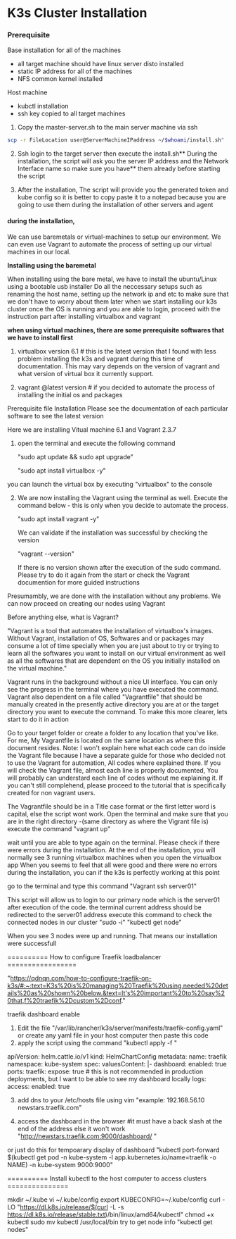 K3s Cluster Installation
==================== 


### Prerequisite
  Base installation for all of the machines
 - all target machine should have linux server disto installed
 - static IP address for all of the machines
 - NFS common kernel installed 
  
  Host machine
  - kubctl installation
  - ssh key copied to all target machines


1. Copy the master-server.sh to the main server machine via ssh

```sh
scp -r FileLocation user@ServerMachineIPaddress ~/$whoami/install.sh"
```

2. Ssh login to the target server then execute the install.sh**
During the installation, the script will ask you the server IP address and the Network Interface name so make sure you have**
them already before starting the script

3. After the installation, The script will provide you the generated token and kube config so it is better to copy paste it to a notepad because you are going to use them during the installation of other servers and agent


#### during the installation,

We can use baremetals or virtual-machines to setup our environment. We can even use Vagrant to automate the process of setting up our virtual machines in our local.

**Installing using the baremetal**

 When installing using the bare metal, we have to install the ubuntu/Linux using a bootable usb installer
 Do all the neccessary setups such as renaming the host name, setting up the network ip and etc to make sure that we don't have to worry about them later when we start installing our k3s cluster
 once the OS is running and you are able to login, proceed with the instruction part after installing virtualbox and vagrant


**when using virtual machines, there are some prerequisite softwares that we have to install first**

1. virtualbox version 6.1 # this is the latest version that I found with less problem installing 
    the k3s and vagrant during this time of documentation. 
    This may vary depends on the version of vagrant and what version of virtual box it currently support. 

2. vagrant @latest version # if you decided to automate the process of installing the initial os and packages


Prerequisite file Installation
Please see the documentation of each particular software to see the latest version 

Here we are installing Vitual machine 6.1 and Vagrant 2.3.7

1. open the terminal and execute the following command
 
    "sudo apt update && sudo apt upgrade"

    "sudo apt install virtualbox -y"

  you can launch the virtual box by executing "virtualbox" to the console

2. We are now installing the Vagrant using the terminal as well. Execute the command below - this is only when you decide to automate the process.

    "sudo apt install vagrant -y"

    We can validate if the installation was successful by checking the version

    "vagrant --version"

    If there is no version shown after the execution of the sudo command. Please try to do it again from the start 
    or check the Vagrant documention for more guided instructions


 Presumambly, we are done with the installation without any problems. We can now proceed on creating our nodes using Vagrant

Before anything else, what is Vagrant? 

 "Vagrant is a tool that automates the installation of virtualbox's images. Without Vagrant, installation of OS, Softwares and or packages may consume
a lot of time specially when you are just about to try or trying to learn all the softwares you want to install on our virtual environment 
as well as all the softwares that are dependent on the OS you initially installed on the virtual machine."

Vagrant runs in the background without a nice UI interface. You can only see the progress in the terminal where you have executed the command.
Vagrant also dependent on a file called "Vagrantfile" that should be manually created in the presently active directory you are at or the target directory you want to execute the command. 
To make this more clearer, lets start to do it in action


Go to your target folder or create a folder to any location that you've like. 
For me, My Vagrantfile is located on the same location as where this document resides. 
    Note: I won't explain here what each code can do inside the Vagrant file because I have a separate guide for those who decided not to use the Vagrant for automation, 
    All codes where explained there. If you will check the Vagrant file, almost each line is properly documented, You will probably can understard each line of codes without me
   explaining it. If you can't still complehend, please proceed to the tutorial that is specifically created for non vagrant users. 

The Vagrantfile should be in a Title case format or the first letter word is capital, else the script wont work.
Open the terminal and make sure that you are in the right directory -(same directory as where the Vigrant file is)
execute the command
   "vagrant up"


wait until you are able to type again on the terminal. Please check if there were errors during the installation. 
At the end of the installation, you will normally see 3 running virtualbox machines when you open the virtualbox app
When you seems to feel that all were good and there were no errors during the installation, you can if the k3s is perfectly working at this point

go to the terminal and type this command
"Vagrant ssh server01"

This script will allow us to login to our primary node which is the server01
after execution of the code. the terminal current address should be redirected to the server01 address
execute this command to check the connected nodes in our cluster
"sudo -i"
"kubectl get node"

When you see 3 nodes were up and running. That means our installation were successfull



========== How to configure Traefik loadbalancer =================

"https://qdnqn.com/how-to-configure-traefik-on-k3s/#:~:text=K3s%20is%20managing%20Traefik%20using,needed%20details%20as%20shown%20below.&text=It's%20important%20to%20say%20that,f%20traefik%2Dcustom%2Dconf."

traefik dashboard enable

1. Edit the file "/var/lib/rancher/k3s/server/manifests/traefik-config.yaml" or create any yaml file in your host computer then paste this code
2. apply the script using the command "kubectl apply -f <Name of your yaml file including the extension>"

apiVersion: helm.cattle.io/v1
kind: HelmChartConfig
metadata:
  name: traefik
  namespace: kube-system
spec:
  valuesContent: |-
    dashboard:
      enabled: true
    ports:
      traefik:
        expose: true # this is not recommended in production deployments, but I want to be able to see my dashboard locally
    logs:
      access:
        enabled: true

3. add dns to your /etc/hosts file using vim "example: 192.168.56.10    newstars.traefik.com" 

4. access the dashboard in the browser #it must have a back slash at the end of the address else it won't work
"http://newstars.traefik.com:9000/dashboard/ "

or just do this for tempoarary display of dashboard
"kubectl port-forward $(kubectl get pod -n kube-system -l app.kubernetes.io/name=traefik -o NAME) -n kube-system 9000:9000"


========== Install kubectl to the host computer to access clusters ===============

mkdir ~/.kube
vi ~/.kube/config
export KUBECONFIG=~/.kube/config
curl -LO "https://dl.k8s.io/release/$(curl -L -s https://dl.k8s.io/release/stable.txt)/bin/linux/amd64/kubectl"
chmod +x kubectl
sudo mv kubectl /usr/local/bin
try to get node info
"kubectl get nodes"
